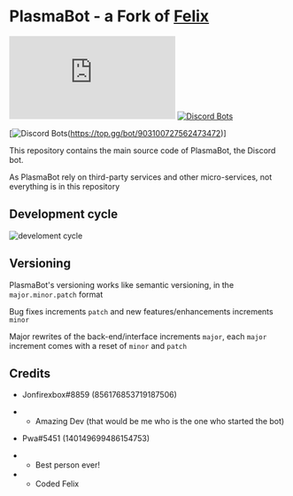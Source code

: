 # PlasmaBot - a Fork of [Felix](https://github.com/ParadoxalCorp/felix-production) 

[![discord](https://discord.com/api/guilds/909134421054095360/widget.json)](https://discord.gg/4jZbzXhuNF)
[![Discord Bots](https://discordbots.org/api/widget/status/903100727562473472.svg)](https://discordbots.org/bot/903100727562473472)

[![Discord Bots](https://top.gg/api/widget/903100727562473472.svg)(https://top.gg/bot/903100727562473472)]

This repository contains the main source code of PlasmaBot, the Discord bot.

As PlasmaBot rely on third-party services and other micro-services, not everything is in this repository


## Development cycle

![develoment cycle](https://cdn.discordapp.com/attachments/358212785181556739/461835951199485952/unknown.png)

## Versioning 

PlasmaBot's versioning works like semantic versioning, in the `major.minor.patch` format 

Bug fixes increments `patch` and new features/enhancements increments `minor`

Major rewrites of the back-end/interface increments `major`, each `major` increment comes with a reset of `minor` and `patch`

## Credits

* Jonfirexbox#8859 (856176853719187506)

- * Amazing Dev (that would be me who is the one who started the bot)

* Pwa#5451 (140149699486154753)

- * Best person ever!
- * Coded Felix
